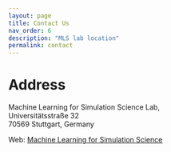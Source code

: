 ```yaml
---
layout: page
title: Contact Us
nav_order: 6
description: "MLS lab location"
permalink: contact
---
```


<style>
 iframe { width: 100%; height: 1400px; }
</style>

# Address

Machine Learning for Simulation Science Lab,  
Universitätsstraße 32  
70569 Stuttgart, Germany  

Web: [<u>Machine Learning for Simulation Science</u>](https://www.ipvs.uni-stuttgart.de/departments/mls/)
